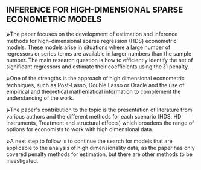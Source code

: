 ## INFERENCE FOR HIGH-DIMENSIONAL SPARSE ECONOMETRIC MODELS

⮚The paper focuses on the development of estimation and inference methods for high-dimensional sparse regression (HDS) econometric models. 
These models arise in situations where a large number of regressors or series terms are available in larger numbers than the sample number. The main research question is how to efficiently identify the set of significant regressors and estimate their coefficients using the ℓ1 penalty.

⮚One of the strengths is the approach of high dimensional econometric techniques, 
such as Post-Lasso, Double Lasso or Oracle and the use of empirical and theoretical mathematical information to complement the understanding of the work.

⮚The paper's contribution to the topic is the presentation of literature from various authors and the different methods for each scenario (HDS, HD instruments, Treatment and structural effects) which broadens the range of options for economists to work with high dimensional data.

⮚A next step to follow is to continue the search for models that are applicable to the analysis of high dimensionality data, as the paper has only covered penalty methods for estimation, but there are other methods to be investigated.

